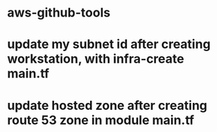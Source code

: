 # aws-github-tools
# update my subnet id after creating workstation, with infra-create main.tf
# update hosted zone after creating route 53 zone in module main.tf
